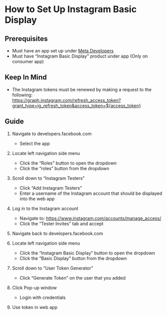 # How to Set Up Instagram Basic Display

## Prerequisites

- Must have an app set up under [Meta Developers](developers.facebook.com)
- Must have “Instagram Basic Display” product under app (Only on consumer app)

## Keep In Mind

- The Instagram tokens must be renewed by making a request to the following:<br>
https://graph.instagram.com/refresh_access_token?grant_type=ig_refresh_token&access_token=${access_token}

## Guide

1. Navigate to developers.facebook.com
	- Select the app

2. Locate left navigation side menu
	- Click the “Roles” button to open the dropdown
	- Click the “roles” button from the dropdown

3. Scroll down to “Instagram Testers”
	- Click “Add Instagram Testers”
	- Enter a username of the Instagram account that should be displayed into the web app

4. Log in to the Instagram account
	- Navigate to: https://www.instagram.com/accounts/manage_access/ 
	- Click the “Tester Invites” tab and accept

5. Navigate back to developers.facebook.com

6. Locate left navigation side menu
	- Click the “Instagram Basic Display” button to open the dropdown
	- Click the “Basic Display” button from the dropdown

7. Scroll down to “User Token Generator”
	- Click “Generate Token” on the user that you added

8. Click Pop-up window
	- Login with credentials

9. Use token in web app

